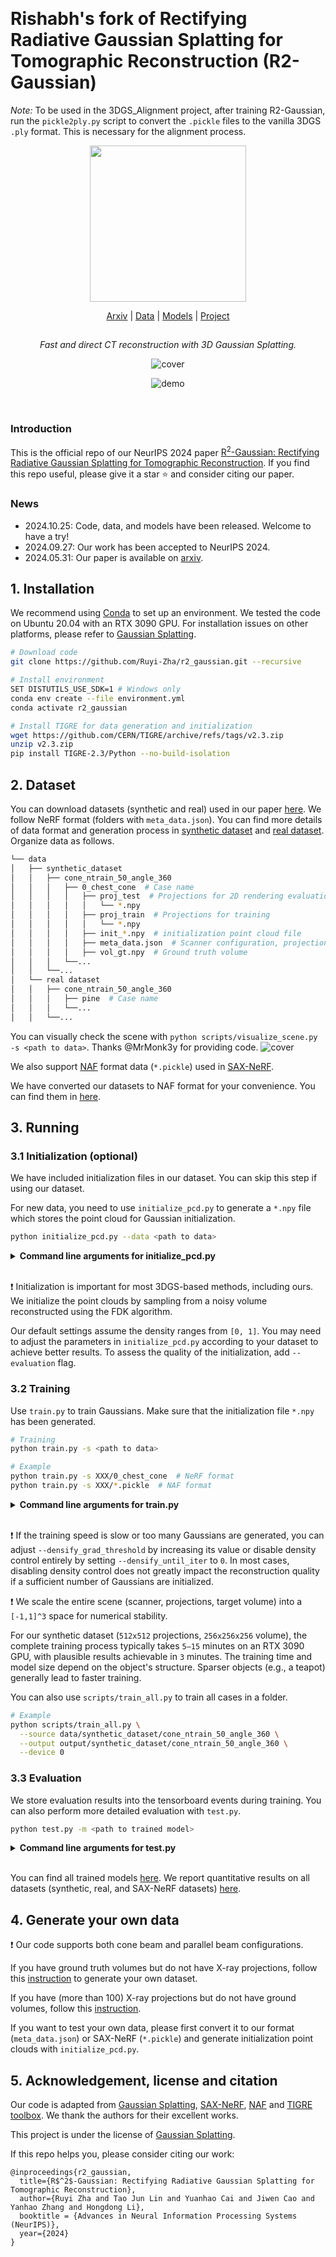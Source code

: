&nbsp;

# Rishabh's fork of Rectifying Radiative Gaussian Splatting for Tomographic Reconstruction (R2-Gaussian)

_Note:_ To be used in the 3DGS_Alignment project, after training R2-Gaussian, run the `pickle2ply.py` script to convert the `.pickle` files to the vanilla 3DGS `.ply` format. This is necessary for the alignment process.
<div align="center">

<p align="center"> <img src="assets/logo.png" width="250px"> </p>

[Arxiv](https://arxiv.org/abs/2405.20693) | [Data](https://drive.google.com/drive/folders/1YZ3w87XrCNyjDRos6gkY8zgT5hESl-PN?usp=sharing) | [Models](https://drive.google.com/drive/folders/1HIvO7aS2gbp7Qx3ceHiRSNoAKKS_VnjU?usp=sharing) | [Project](https://ruyi-zha.github.io/r2_gaussian/r2_gaussian.html)

<h2>  </h2> 

*Fast and direct CT reconstruction with 3D Gaussian Splatting.*


![cover](assets/cover.png)

![demo](assets/demo.gif)

</div>


&nbsp;


### Introduction

This is the official repo of our NeurIPS 2024 paper [R<sup>2</sup>-Gaussian: Rectifying Radiative Gaussian Splatting for Tomographic Reconstruction](https://arxiv.org/abs/2405.20693). If you find this repo useful, please give it a star ⭐ and consider citing our paper.

### News

* 2024.10.25: Code, data, and models have been released. Welcome to have a try!
* 2024.09.27: Our work has been accepted to NeurIPS 2024.
* 2024.05.31: Our paper is available on [arxiv](https://arxiv.org/abs/2405.20693).

## 1. Installation

We recommend using [Conda](https://docs.conda.io/en/latest/miniconda.html) to set up an environment. We tested the code on Ubuntu 20.04 with an RTX 3090 GPU. For installation issues on other platforms, please refer to [Gaussian Splatting](https://github.com/graphdeco-inria/gaussian-splatting).

```sh
# Download code
git clone https://github.com/Ruyi-Zha/r2_gaussian.git --recursive

# Install environment
SET DISTUTILS_USE_SDK=1 # Windows only
conda env create --file environment.yml
conda activate r2_gaussian

# Install TIGRE for data generation and initialization
wget https://github.com/CERN/TIGRE/archive/refs/tags/v2.3.zip
unzip v2.3.zip
pip install TIGRE-2.3/Python --no-build-isolation
```

## 2. Dataset

You can download datasets (synthetic and real) used in our paper [here](https://drive.google.com/drive/folders/1YZ3w87XrCNyjDRos6gkY8zgT5hESl-PN?usp=sharing). We follow NeRF format (folders with `meta_data.json`). You can find more details of data format and generation process in [synthetic dataset](data_generator/synthetic_dataset/README.md) and [real dataset](data_generator/real_dataset/README.md). Organize data as follows.

```sh
└── data
│   ├── synthetic_dataset
│   │   ├── cone_ntrain_50_angle_360
│   │   │   ├── 0_chest_cone  # Case name
│   │   │   │   ├── proj_test  # Projections for 2D rendering evaluation
│   │   │   │   │   └── *.npy
│   │   │   │   ├── proj_train  # Projections for training
│   │   │   │   │   └── *.npy
│   │   │   │   ├── init_*.npy  # initialization point cloud file
│   │   │   │   ├── meta_data.json  # Scanner configuration, projection parameters, etc.
│   │   │   │   ├── vol_gt.npy  # Ground truth volume
│   │   │   └──...
│   │   └──...
│   └── real dataset
│   │   ├── cone_ntrain_50_angle_360
│   │   │   ├── pine  # Case name
│   │   │   └──...
│   │   └──...
```

You can visually check the scene with `python scripts/visualize_scene.py -s <path to data>`. Thanks @MrMonk3y for providing code.
![cover](assets/scene.png)

We also support [NAF](https://github.com/Ruyi-Zha/naf_cbct) format data (`*.pickle`) used in [SAX-NeRF](https://github.com/caiyuanhao1998/SAX-NeRF).

We have converted our datasets to NAF format for your convenience. You can find them in [here](https://drive.google.com/drive/folders/1YZ3w87XrCNyjDRos6gkY8zgT5hESl-PN?usp=sharing).

## 3. Running

### 3.1 Initialization (optional)

We have included initialization files in our dataset. You can skip this step if using our dataset.

For new data, you need to use `initialize_pcd.py` to generate a `*.npy` file which stores the point cloud for Gaussian initialization.

```sh
python initialize_pcd.py --data <path to data>
```

<details>
<summary><span style="font-weight: bold;">Command line arguments for initialize_pcd.py</span></summary>

##### --data

Path to the source directory containing `meta_data.json` or `*.pickle`.

##### --output

Path to the output `*.npy` file. `<path to data>/<data name>_init.npy` by default.

##### --evaluate

Add this flag to evaluate the 3D PSNR of initial Gaussians. It is used for debugging purpose since it uses the ground truth volume.

##### --recon_method

Method used for reconstructing initial volume. Now we support `fdk` (sample from FDK volume) or `random` (sample randomly). `fdk` by default.

##### --n_points

Number of points for initialization. `50000` by default.

##### --density_thresh

We sample voxels with density higher than the threshold. `0.05` by default.

##### --density_rescale

We empirically rescale the queried density value to account for occlusion. `0.15` by default.

##### --random_density_max

Maximum density for random initialization. `1.0` by default.

</details>
<br>

:exclamation: Initialization is important for most 3DGS-based methods, including ours. We initialize the point clouds by sampling from a noisy volume reconstructed using the FDK algorithm.

Our default settings assume the density ranges from `[0, 1]`. You may need to adjust the parameters in `initialize_pcd.py` according to your dataset to achieve better results. To assess the quality of the initialization, add `--evaluation` flag.

### 3.2 Training

Use `train.py` to train Gaussians. Make sure that the initialization file `*.npy` has been generated.

```sh
# Training
python train.py -s <path to data>

# Example
python train.py -s XXX/0_chest_cone  # NeRF format
python train.py -s XXX/*.pickle  # NAF format
```

<details>
<summary><span style="font-weight: bold;">Command line arguments for train.py</span></summary>

#### Dataset and Model

##### --source_path / -s

Path to the source directory containing `meta_data.json` or `*.pickle`.

##### --model_path / -m

Path where the trained model should be stored (```output/<random>``` by default).

##### --ply_path

Path to initialization point cloud `*.npy`. `<path to data>/init_<data name>.npy` by default.

##### --scale_min

Minimum scale of a Gaussian (expressed as a percentage of the volume size). `0.0005` by default.

##### --scale_max

Maximum scale of a Gaussian (expressed as a percentage of the volume size). `0.5` by default.

##### --eval

Add this flag to evaluate 2D rendering during training.

#### Optimizer

##### --iterations

Number of total iterations to train for, `30_000` by default.

##### --position_lr_init

Initial position learning rate, `0.0002` by default.
  
##### -position_lr_final

Initial position learning rate, `0.00002` by default.
  
##### --position_lr_max_steps

Number of steps (from 0) where position learning rate goes from `initial` to `final`. `30_000` by default.
  
##### --density_lr_init

Initial density learning rate, `0.01` by default.
  
##### --density_lr_final
  
Initial density learning rate, `0.001` by default.
  
##### --density_lr_max_steps
  
Number of steps (from 0) where density learning rate goes from `initial` to `final`. `30_000` by default.
  
##### --scaling_lr_init
  
Initial scaling learning rate, `0.005` by default.
  
##### --scaling_lr_final
  
Initial scaling learning rate, `0.0005` by default.
  
##### --scaling_lr_max_steps
  
Number of steps (from 0) where scaling learning rate goes from `initial` to `final`. `30_000` by default.
  
##### --rotation_lr_init
  
Initial rotation learning rate, `0.001` by default.
  
##### --rotation_lr_final
  
Initial rotation learning rate, `0.0001` by default.
  
##### --rotation_lr_max_steps
  
Number of steps (from 0) where rotation learning rate goes from `initial` to `final`. `30_000` by default.
  
##### --lambda_dssim

Weight of SSIM loss. `0.25` by default.
  
##### --lambda_tv
  
Weight of total variation loss. `0.05` by default.
  
##### --tv_vol_size
  
Size of tiny volume used for computing total variation. `32` by default.
  
##### --density_min_threshold
  
For adaptive control. Prune Gaussians with density less than this threshold. `0.00001` by default.
  
##### --densification_interval
  
How frequently to densify, `100` (every 100 iterations) by default.
  
##### --densify_from_iter
  
Iteration where densification starts, `500` by default.
  
##### --densify_until_iter
  
Iteration where densification stops, `15_000` by default.
  
##### --densify_grad_threshold
  
Limit that decides if points should be densified based on position gradient, `0.00005` by default.
  
##### --densify_scale_threshold
  
Densify Gaussians with 3D size larger than this threshold (expressed as a percentage of the volume size). `0.1` by default.
  
##### --max_screen_size
  
Prune Gaussians with 2D screen size larger than this threshold. `None` by default.
  
##### --max_scale
  
Prune Gaussians with 3D size larger than this threshold. `None` by default.
  
##### --max_num_gaussians
  
Stop denstification if Gaussians are more than this threshold. `500_000` by default.

#### Others
  
##### --test_iterations
  
Space-separated iterations at which the training script evaluate rendering and reconstruction performance over test set.
  
##### --save_iterations
  
Space-separated iterations at which the training script saves the Gaussian model.
  
##### --checkpoint_iterations
  
Space-separated iterations at which to store a checkpoint for continuing later, saved in the model directory.
  
##### --start_checkpoint
  
Path to a saved checkpoint to continue training from.
  
##### --quiet
  
Flag to omit any text written to standard out pipe.
  
##### --config
  
Path to `*.yml` file. If specified, overwrite other parameters.

</details>
<br>

:exclamation: If the training speed is slow or too many Gaussians are generated, you can adjust `--densify_grad_threshold` by increasing its value or disable density control entirely by setting `--densify_until_iter` to `0`. In most cases, disabling density control does not greatly impact the reconstruction quality if a sufficient number of Gaussians are initialized.

:exclamation:  We scale the entire scene (scanner, projections, target volume) into a `[-1,1]^3` space for numerical stability.

For our synthetic dataset (`512x512` projections, `256x256x256` volume), the complete training process typically takes `5–15` minutes on an RTX 3090 GPU, with plausible results achievable in `3` minutes. The training time and model size depend on the object's structure. Sparser objects (e.g., a teapot) generally lead to faster training.

You can also use `scripts/train_all.py` to train all cases in a folder.

```sh
# Example
python scripts/train_all.py \
  --source data/synthetic_dataset/cone_ntrain_50_angle_360 \
  --output output/synthetic_dataset/cone_ntrain_50_angle_360 \
  --device 0
```

### 3.3 Evaluation

We store evaluation results into the tensorboard events during training. You can also perform more detailed evaluation with `test.py`.

```sh
python test.py -m <path to trained model>
```

<details>
<summary><span style="font-weight: bold;">Command line arguments for test.py</span></summary>

##### --model_path / -m
  
Path where the trained model should be stored. ```output/<random>``` by default.
  
##### --source_path / -s
  
Path to the source directory containing `meta_data.json` or `*.pickle`. If not set, it will be automatically loaded from the model path.
  
##### --iterations
  
Iterations for evaluation. `-1` (latest iteration) by default.
  
##### --skip_render_train
  
Flag to skip rendering the training set.
  
##### --skip_render_test
  
Flag to skip rendering the testing set.
  
##### --skip_recon
  
Flag to skip reconstructing the volume.

</details>
<br>

You can find all trained models [here](https://drive.google.com/drive/folders/1HIvO7aS2gbp7Qx3ceHiRSNoAKKS_VnjU?usp=sharing). We report quantitative results on all datasets (synthetic, real, and SAX-NeRF datasets) [here](assets/results.md).

## 4. Generate your own data

:exclamation: Our code supports both cone beam and parallel beam configurations.

If you have ground truth volumes but do not have X-ray projections, follow this [instruction](data_generator/synthetic_dataset/README.md) to generate your own dataset.

If you have (more than 100) X-ray projections but do not have ground volumes, follow this [instruction](data_generator/real_dataset/README.md).

If you want to test your own data, please first convert it to our format (`meta_data.json`) or SAX-NeRF (`*.pickle`) and generate initialization point clouds with `initialize_pcd.py`.

## 5. Acknowledgement, license and citation

Our code is adapted from [Gaussian Splatting](https://github.com/graphdeco-inria/gaussian-splatting), [SAX-NeRF](https://github.com/caiyuanhao1998/SAX-NeRF), [NAF](https://github.com/Ruyi-Zha/naf_cbct) and [TIGRE toolbox](https://github.com/CERN/TIGRE.git). We thank the authors for their excellent works.

This project is under the license of [Gaussian Splatting](https://github.com/graphdeco-inria/gaussian-splatting).

If this repo helps you, please consider citing our work:

```
@inproceedings{r2_gaussian,
  title={R$^2$-Gaussian: Rectifying Radiative Gaussian Splatting for Tomographic Reconstruction},
  author={Ruyi Zha and Tao Jun Lin and Yuanhao Cai and Jiwen Cao and Yanhao Zhang and Hongdong Li},
  booktitle = {Advances in Neural Information Processing Systems (NeurIPS)},
  year={2024}
}
```
